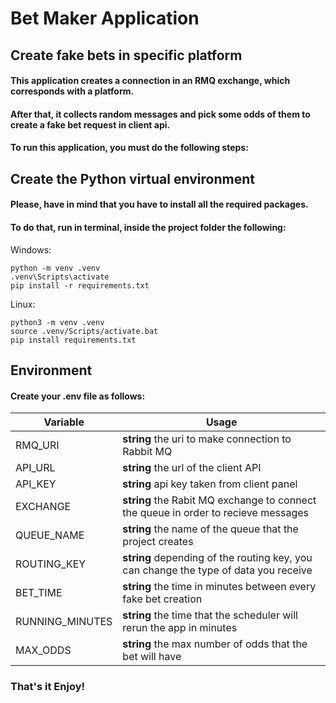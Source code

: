 # Bet Maker Application
## Create fake bets in specific platform

#### This application creates a connection in an RMQ exchange, which corresponds with a platform.
#### After that, it collects random messages and pick some odds of them to create a fake bet request in client api.

#### To run this application, you must do the following steps:

## Create the Python virtual environment

#### Please, have in mind that you have to install all the required packages.

#### To do that, run in terminal, inside the project folder the following: 

Windows:

```
python -m venv .venv
.venv\Scripts\activate
pip install -r requirements.txt
```

Linux:

```
python3 -m venv .venv
source .venv/Scripts/activate.bat
pip install requirements.txt
```
## Environment

#### Create your .env file as follows:

| Variable | Usage |
| ------------ | -------------------------------------------------------------- |
| RMQ_URI | **string** the uri to make connection to Rabbit MQ |
| API_URL | **string** the url of the client API |
| API_KEY | **string** api key taken from client panel |
| EXCHANGE | **string** the Rabit MQ exchange to connect the queue in order to recieve messages |
| QUEUE_NAME | **string** the name of the queue that the project creates |
| ROUTING_KEY | **string** depending of the routing key, you can change the type of data you receive |
| BET_TIME | **string** the time in minutes between every fake bet creation |
| RUNNING_MINUTES | **string** the time that the scheduler will rerun the app in minutes |
| MAX_ODDS | **string** the max number of odds that the bet will have |

### That's it Enjoy!